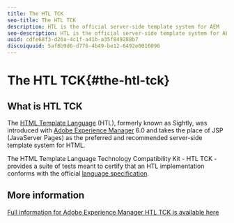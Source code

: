 ```yaml
---
title: The HTL TCK
seo-title: The HTL TCK
description: HTL is the official server-side template system for AEM
seo-description: HTL is the official server-side template system for AEM, and the TCK provides a suite of tests for certification of an HTL implementation.
uuid: cdfe68f3-d26a-4c1f-a41b-a35f849288b7
discoiquuid: 5af8b9d6-d776-4b49-be12-6492e0016096
---
```


# The HTL TCK{#the-htl-tck}

## What is HTL TCK

The [HTML Template Language](https://docs.adobe.com/docs/en/htl.html "Introduction to the HTML Template Language") (HTL), formerly known as Sightly, was introduced with [Adobe Experience Manager](http://www.adobe.com/solutions/web-experience-management.html) 6.0 and takes the place of JSP (JavaServer Pages) as the preferred and recommended server-side template system for HTML.

The HTML Template Language Technology Compatibility Kit - HTL TCK - provides a suite of tests meant to certify that an HTL implementation conforms with the official [language specification](https://github.com/adobe/htl-spec).

## More information

[Full information for Adobe Experience Manager HTL TCK is available here](https://github.com/adobe/htl-tck)
